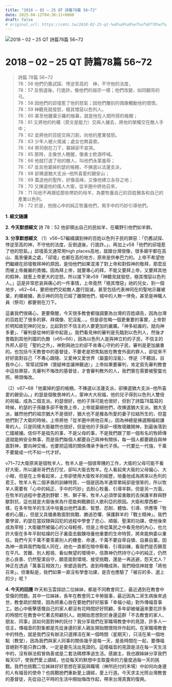 ```yaml
---
title: "2018 – 02 – 25 QT 詩篇78篇 56~72"
date: 2025-04-12T04:38:11+0800
draft: false
# original_url: https://cmtc.tw/2018-02-25-qt-%e8%a9%a9%e7%af%8778%e7%af%87-5672
---
```


![2018 – 02 – 25 QT 詩篇78篇 56\~72](/images/qt.jpg   "2018 – 02 – 25 QT 詩篇78篇 56\~72")

# 2018 – 02 – 25 QT 詩篇78篇 56\~72

> 詩篇 78篇 56\~72  
> 78：56 他們仍舊試探、悖逆至高的　神，不守他的法度，  
> 78：57 反倒退後，行詭詐，像他們的祖宗一樣；他們改變，如同翻背的弓。  
> 78：58 因他們的邱壇惹了他的怒氣；因他們雕刻的偶像觸動他的憤恨。  
> 78：59 神聽見就發怒，極其憎惡以色列人。  
> 78：60 甚至他離棄示羅的帳幕，就是他在人間所搭的帳棚；  
> 78：61 又將他的約櫃（原文是能力）交與人擄去，將他的榮耀交在敵人手中；  
> 78：62 並將他的百姓交與刀劍，向他的產業發怒。  
> 78：63 少年人被火燒滅；處女也無喜歌。  
> 78：64 祭司倒在刀下，寡婦卻不哀哭。  
> 78：65 那時，主像世人睡醒，像勇士飲酒呼喊。  
> 78：66 他就打退了他的敵人，叫他們永蒙羞辱；  
> 78：67 並且他棄掉約瑟的帳棚，不揀選以法蓮支派，  
> 78：68 卻揀選猶大支派─他所喜愛的錫安山；  
> 78：69 蓋造他的聖所，好像高峰，又像他建立永存之地；  
> 78：70 又揀選他的僕人大衛，從羊圈中將他召來，  
> 78：71 叫他不再跟從那些帶奶的母羊，為要牧養自己的百姓雅各和自己的產業以色列。  
> 78：72 於是，他按心中的純正牧養他們，用手中的巧妙引導他們。

**1. 經文誦讀**

**2.  今天默想經文**
詩 78：52 他卻領出自己的民如羊，在曠野引他們如羊群。

**3. 分享默想經文**
（1）v56\~57繼續講到神的百姓以色列子民的罪惡：「仍舊試探、悖逆至高的神，不守他的法度，反倒退後，行詭詐。」，再加上v58「他們的邱壇惹了他的怒氣。」邱壇英文通常用high places高地，就跟台灣很像，很多廟宇都在高山、風景優美之處，「邱壇」也都在高的地方，原來是供奉巴力的。上帝不希望他們繼續在邱壇敬拜神的原因，是怕他們如果混淆了對上帝和對假神的敬拜，那麼反而被上帝嚴嚴的責備。因為拜上帝，就要專心的拜，不能又要拜上帝，又要拜其他的假神，就惹上帝更大的忿怒。所以接下來v59「神聽見就發怒，極其憎惡以色列人。」這是非常悲哀與痛心的一件事情，上帝竟然「極其憎惡」祂的兒女，到一個地步，v62\~64，要把他們交給敵人盡行毀滅，甚至包括代表神同在的聖地示羅被棄，約櫃被擄，表示神的同在已經了離開他們，城中的人無一倖免，甚至是神職人員（祭司）都要倒在刀下。

這裏我們很痛心，更要儆醒，今天很多教會都強調要為台灣的百姓禱告，因為台灣的百姓犯了很多的罪、拜偶像、犯淫亂…。但是卻忽略一個更重要的事實，上帝對於明知故犯神的兒女，比起對於不信主的人要更加的嚴厲。「神多給誰的，就向神多要」、「審判是從神的家中起首」。我們看見神的審判是先臨到以色列人，然後才會臨到其他列國的仇敵（v65\~66），因為以色列人是與神立約的子民，不信主的外邦人卻在「聖約之外」，神對與祂立約卻不肯專心守約的子民，審判是更加嚴重的。也包括今天教會中的基督徒，不要老是把焦點放在教會外面的罪人，卻從來不好好面對自己「不專心跟隨、又愛神又愛世界（屬靈的淫亂）、悖逆（不聽話，自我中心）、常常試探神（懷疑神並讓神難過）」上帝如果要審判，肯定首先審判教會中這些罪惡，先審判不悔改的基督徒，才會審判教外的人，我們實在需要被聖靈光照，帶頭悔改。

（2）v67\~68「他棄掉約瑟的帳棚，不揀選以法蓮支派，卻揀選猶大支派─他所喜愛的錫安山。」約瑟是個敬畏神的人，蒙神大大祝福，他的兒子得到以色列人雙倍的祝福，成為二個支派。約瑟很好，他的子孫可能也很好，但到了詩篇78篇寫的時候，約瑟的子孫雖多卻不敬畏上帝，上帝就棄絕他們，改揀選猶大支派。猶大支派，雖然他們的祖宗猶大不是很好，猶大也不是雅各所愛的妻子拉結所生的，但當他們到了大衛的時候，上帝將他「從羊圈中將他召來」，因為神總是揀選賜福給謙卑的人。只是同樣大衛雖然也很好，但是他的子孫卻一樣敗壞離開神，到最後落到亡國被擄。信仰不是祖先的事，不是父母的事，不是我們跟了那一個有名的牧師傳道就能夠安全無事，而是我們每個人都要自己與神有關係，每一個人都要親自與神面對神，要向神交帳，也要把這樣的關係傳承予後代子孫。一代要比一代強，千萬不要變成一代不如一代才好。

v71\~72大衛原來是個牧羊人，牧羊人是一個很卑賤的工作，大衛的父母可能不看好大衛，所以讓哥哥們去打仗，卻叫大衛去牧羊。在人看起來大衛的父母偏心、大小眼，但是在上帝看起來，上帝卻使用大衛牧羊的經歷，培養他成為將來以色列的君王。牧羊人有二個矛盾的訓練特質，一個是因為羊通常單純卻是很笨的，所以牧羊人需要有「心中的純正、手中的巧妙」去耐心牧養、引導羊群。但是另一方面，在牧羊的過程中會遇到野獸：熊、獅子等，牧羊人必須學習勇敢的去保護羊群與野獸對抗，這也就是大衛後來為什麼能夠戰勝巨人歌利亞的原因。大衛和摩西都一樣，在多年牧羊的生活中培養出他們溫柔、智慧、忍耐、體恤、引導、供應等「牧者的心腸」，但是又具備勇敢面對挑戰、勝過恐懼、保護群羊的「戰士精神」。我們要學習，約瑟在當奴隸與囚犯的過程中學會了忠心、順服、聖潔的功課，使他後來成為宰相；大衛雖然被偏心的父母輕視，但是上帝從萬民之中看見他的內心，也允許大衛在多年平耐枯燥的日子裏面去鍛鍊培養他重要的生命特質，將來能夠委以重任。我們今天千萬不要羡慕別人的機會、命運，千萬不要自卑自憐、自暴自棄。因為神一直與我們每個人同在，祂也一直都在暗中察看、引導訓練，看我們是否願意在平凡、苦難、別人輕視、看似無望的環境中，信靠神仍然持守心中的純正，仍然忠心良善、仍然聖潔自守，願意面對環境、接受挑戰，還是一再逃避，怨天尤人？神正在透過「萬事互相效力」來塑造我們。直到時機成熟，我們相信神就會「將他召來」。但重點是，我們如果一直沒有學會功課，是否也應驗了「被召的多、選上的少」呢？

**4. 今天的回應**
昨天和玉雲探訪二位姊妹，都是不同教會同工，最近遇到在教會中受傷的問題。其中一位姊妹，長年在教會同工辛勞服事，最近因為二哥生病後來過世，教會疏於關懷，因為把重心放在要她們好好服事「幸福小組」對外傳福音事工。她心中衝擊感慨自己的家人都沒有花時間好好照顧，多年卻被催逼來要花許多的時間忙在教會中忙著去照顧別人。她開始思想對於身邊這群「不去教會的家人、朋友、同事」該如何面對神的託付？我分享我們在家職場教會中的見證，許多人一信主，傳福音的對象都是先從身邊的家人親友開始關懷陪伴作起的。在家職場教會中的特色，就是我們沒有辦法只選擇活在某一個時間（星期天），只活在某一個地點（教堂），因為我們與家人同事的關係幾乎是每一天，是長時間在一起，要傳福音絕對不能只靠口傳，一定是要先活出見證的。這樣福音的見證是活在每一天生活中的，沒有辦法假冒偽善或是二套法碼標準過生活。感謝主，我也跟姊妹分享我們每天QT，使我們愛上讀經，也從每天的默想中支取靈命的力量度過每一天的挑戰。我們也挑戰二位姊妹好好思想在家庭與職場（神所託付的禾場）中如何向身邊的人有福音的使命？也挑戰她們重新愛上讀經，愛上行道。今天求主光照台灣教會的基督徒，先從自己平時的生活中開始悔改作起，帶來台灣真實的復興。
